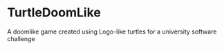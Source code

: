 # TurtleDoomLike
A doomlike game created using Logo-like turtles for a university software challenge
